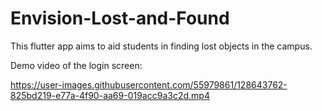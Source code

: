 # Envision-Lost-and-Found

This flutter app aims to aid students in finding lost objects in the campus. 

Demo video of the login screen:

https://user-images.githubusercontent.com/55979861/128643762-825bd219-e77a-4f90-aa69-019acc9a3c2d.mp4

